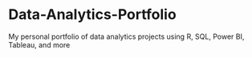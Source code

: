 # Data-Analytics-Portfolio
My personal portfolio of data analytics projects using R, SQL, Power BI, Tableau, and more
